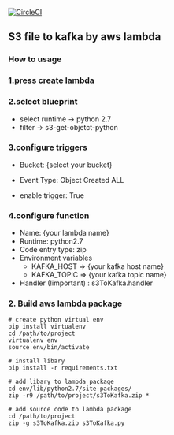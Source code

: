 [![CircleCI](https://circleci.com/gh/dashbase/s3ToKafka/tree/master.svg?style=svg)](https://circleci.com/gh/dashbase/s3ToKafka/tree/master)

## S3 file to kafka by aws lambda

### How to usage

 ### 1.press create lambda 



### 2.select blueprint 

- select runtime -> python 2.7
- filter -> s3-get-objetct-python



### 3.configure triggers

- Bucket: {select your bucket}
- Event Type: Object Created ALL


- enable trigger: True



### 4.configure function

- Name: {your lambda name}
- Runtime: python2.7
- Code entry type: zip
- Environment variables
  - KAFKA_HOST => {your kafka host name}
  - KAFKA_TOPIC => {your kafka topic name}
- Handler (!important) : s3ToKafka.handler




### 2. Build aws lambda package

```
# create python virtual env
pip install virtualenv
cd /path/to/project
virtualenv env
source env/bin/activate

# install libary
pip install -r requirements.txt

# add libary to lambda package
cd env/lib/python2.7/site-packages/
zip -r9 /path/to/project/s3ToKafka.zip *

# add source code to lambda package
cd /path/to/project
zip -g s3ToKafka.zip s3ToKafka.py
```



